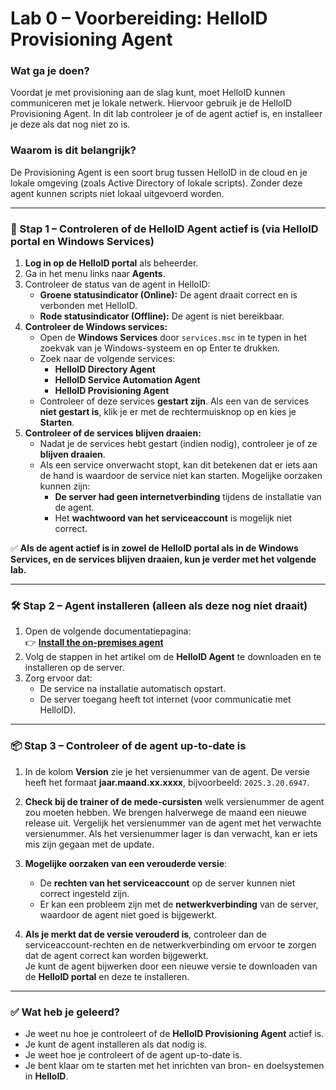 # Lab 0 – Voorbereiding: HelloID Provisioning Agent

### Wat ga je doen?

Voordat je met provisioning aan de slag kunt, moet HelloID kunnen communiceren met je lokale netwerk. Hiervoor gebruik je de HelloID Provisioning Agent. In dit lab controleer je of de agent actief is, en installeer je deze als dat nog niet zo is.

### Waarom is dit belangrijk?

De Provisioning Agent is een soort brug tussen HelloID in de cloud en je lokale omgeving (zoals Active Directory of lokale scripts). Zonder deze agent kunnen scripts niet lokaal uitgevoerd worden.

---

### 🧰 Stap 1 – Controleren of de HelloID Agent actief is (via HelloID portal en Windows Services)

1. **Log in op de HelloID portal** als beheerder.
2. Ga in het menu links naar **Agents**.
3. Controleer de status van de agent in HelloID:
   - **Groene statusindicator (Online):** De agent draait correct en is verbonden met HelloID.
   - **Rode statusindicator (Offline):** De agent is niet bereikbaar.
4. **Controleer de Windows services:**
   - Open de **Windows Services** door `services.msc` in te typen in het zoekvak van je Windows-systeem en op Enter te drukken.
   - Zoek naar de volgende services:
     - **HelloID Directory Agent**
     - **HelloID Service Automation Agent**
     - **HelloID Provisioning Agent**
   - Controleer of deze services **gestart zijn**. Als een van de services **niet gestart is**, klik je er met de rechtermuisknop op en kies je **Starten**.
5. **Controleer of de services blijven draaien:**
   - Nadat je de services hebt gestart (indien nodig), controleer je of ze **blijven draaien**.  
   - Als een service onverwacht stopt, kan dit betekenen dat er iets aan de hand is waardoor de service niet kan starten. Mogelijke oorzaken kunnen zijn:
     - **De server had geen internetverbinding** tijdens de installatie van de agent.
     - Het **wachtwoord van het serviceaccount** is mogelijk niet correct.

✅ **Als de agent actief is in zowel de HelloID portal als in de Windows Services, en de services blijven draaien, kun je verder met het volgende lab.**

---

### 🛠️ Stap 2 – Agent installeren (alleen als deze nog niet draait)

1. Open de volgende documentatiepagina:  
   👉 **[Install the on-premises agent](https://docs.helloid.com/en/agent/install-the-on-premises-agent-services.html)**
2. Volg de stappen in het artikel om de **HelloID Agent** te downloaden en te installeren op de server.
3. Zorg ervoor dat:
   - De service na installatie automatisch opstart.
   - De server toegang heeft tot internet (voor communicatie met HelloID).

---

### 📦 Stap 3 – Controleer of de agent up-to-date is

1. In de kolom **Version** zie je het versienummer van de agent. De versie heeft het formaat **jaar.maand.xx.xxxx**, bijvoorbeeld: `2025.3.20.6947`.

2. **Check bij de trainer of de mede-cursisten** welk versienummer de agent zou moeten hebben. We brengen halverwege de maand een nieuwe release uit. Vergelijk het versienummer van de agent met het verwachte versienummer. Als het versienummer lager is dan verwacht, kan er iets mis zijn gegaan met de update.

3. **Mogelijke oorzaken van een verouderde versie**:
   - De **rechten van het serviceaccount** op de server kunnen niet correct ingesteld zijn.
   - Er kan een probleem zijn met de **netwerkverbinding** van de server, waardoor de agent niet goed is bijgewerkt.

4. **Als je merkt dat de versie verouderd is**, controleer dan de serviceaccount-rechten en de netwerkverbinding om ervoor te zorgen dat de agent correct kan worden bijgewerkt.  
   Je kunt de agent bijwerken door een nieuwe versie te downloaden van de **HelloID portal** en deze te installeren.

---

### ✅ Wat heb je geleerd?

- Je weet nu hoe je controleert of de **HelloID Provisioning Agent** actief is.
- Je kunt de agent installeren als dat nodig is.
- Je weet hoe je controleert of de agent up-to-date is.
- Je bent klaar om te starten met het inrichten van bron- en doelsystemen in **HelloID**.
